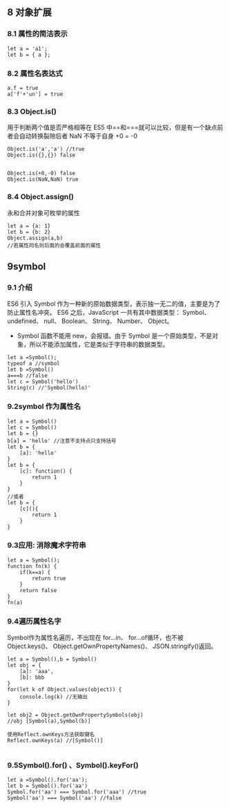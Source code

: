 ## 8 对象扩展

### 8.1 属性的简洁表示

```
let a = 'a1';
let b = { a };
```

### 8.2 属性名表达式

```
a.f = true
a['f'+'un'] = true
```

### 8.3 Object.is()

用于判断两个值是否严格相等在 ES5 中==和===就可以比较，但是有一个缺点前者会自动转换裂隙后者 NaN 不等于自身 +0 = -0

```
Object.is('a','a') //true
Object.is({},{}) false


Object.is(+0,-0) false
Object.is(NaN,NaN) true
```

### 8.4 Object.assign()

永和合并对象可枚举的属性

```
let a = {a: 1}
let b = {b: 2}
Object.assign(a,b)
//若属性同名则后面的会覆盖前面的属性
```

## 9symbol

### 9.1 介绍

ES6 引入 Symbol 作为一种新的原始数据类型，表示独一无二的值，主要是为了防止属性名冲突。
ES6 之后，JavaScript 一共有其中数据类型： Symbol、 undefined、 null、 Boolean、 String、 Number、 Object。

-   Symbol 函数不能用 new，会报错。由于 Symbol 是一个原始类型，不是对象，所以不能添加属性，它是类似于字符串的数据类型。

```
let a =Symbol();
typeof a //symbol
let b =Symbol()
a===b //false
let c = Symbol('hello')
String(c) //'Symbol(hello)'
```

### 9.2symbol 作为属性名

```
let a = Symbol()
let c = Symbol()
let b = {}
b[a] = 'hello' //注意不支持点只支持括号
let b = {
    [a]: 'hello'
}
let b = {
    [c]: function() {
        return 1
    }
}
//或者
let b = {
    [c](){
        return 1
    }
}
```
### 9.3应用: 消除魔术字符串
~~~
let a = Symbol();
function fn(k) {
    if(k==a) {
        return true
    }
    return false
}
fn(a)
~~~
### 9.4遍历属性名字
Symbol作为属性名遍历，不出现在 for...in、 for...of循环，也不被 Object.keys()、 Object.getOwnPropertyNames()、 JSON.stringify()返回。
~~~
let a = Symbol(),b = Symbol()
let obj = {
    [a]: 'aaa',
    [b]: bbb
}
for(let k of Object.values(object)) {
    console.log(k) //无输出
}

let obj2 = Object.getOwnPropertySymbols(obj)
//obj [Symbol(a),Symbol(b)]

使用Reflect.ownKeys方法获取键名
Reflect.ownKeys(a) //[Symbol()]


~~~
### 9.5Symbol().for() 、Symbol().keyFor()
~~~
let a =Symbol().for('aa');
let b = Symbol().for('aa')
Symbol.for('aa') === Symbol.for('aaa') //true
Symbol('aa') === Symbol('aa') //false

~~~
